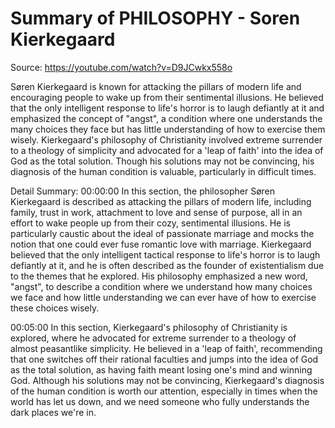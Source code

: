 # Summary of PHILOSOPHY - Soren Kierkegaard

Source: https://youtube.com/watch?v=D9JCwkx558o

Søren Kierkegaard is known for attacking the pillars of modern life and encouraging people to wake up from their sentimental illusions. He believed that the only intelligent response to life's horror is to laugh defiantly at it and emphasized the concept of "angst", a condition where one understands the many choices they face but has little understanding of how to exercise them wisely. Kierkegaard's philosophy of Christianity involved extreme surrender to a theology of simplicity and advocated for a 'leap of faith' into the idea of God as the total solution. Though his solutions may not be convincing, his diagnosis of the human condition is valuable, particularly in difficult times.

Detail Summary: 
00:00:00
In this section, the philosopher Søren Kierkegaard is described as attacking the pillars of modern life, including family, trust in work, attachment to love and sense of purpose, all in an effort to wake people up from their cozy, sentimental illusions. He is particularly caustic about the ideal of passionate marriage and mocks the notion that one could ever fuse romantic love with marriage. Kierkegaard believed that the only intelligent tactical response to life's horror is to laugh defiantly at it, and he is often described as the founder of existentialism due to the themes that he explored. His philosophy emphasized a new word, "angst", to describe a condition where we understand how many choices we face and how little understanding we can ever have of how to exercise these choices wisely.

00:05:00
In this section, Kierkegaard's philosophy of Christianity is explored, where he advocated for extreme surrender to a theology of almost peasantlike simplicity. He believed in a 'leap of faith', recommending that one switches off their rational faculties and jumps into the idea of God as the total solution, as having faith meant losing one's mind and winning God. Although his solutions may not be convincing, Kierkegaard's diagnosis of the human condition is worth our attention, especially in times when the world has let us down, and we need someone who fully understands the dark places we're in.

